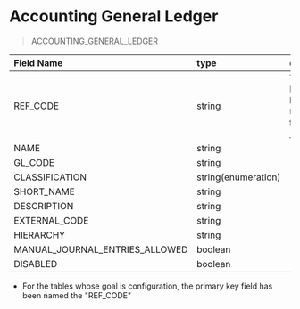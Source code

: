 # Accounting General Ledger

> ACCOUNTING_GENERAL_LEDGER

|  Field Name  | type | d|
| :------------ | :------------ |:------------ |
|  REF_CODE |  string | The Primary key of the table. [↓](#ref_code) |
|  NAME | string  |   |
|  GL_CODE |  string  |   |
|  CLASSIFICATION | string(enumeration)  |   |
|  SHORT_NAME | string  |   |
|  DESCRIPTION | string  |   |
|  EXTERNAL_CODE | string  |   |
|  HIERARCHY | string  |   |
|  MANUAL_JOURNAL_ENTRIES_ALLOWED | boolean  |   |
|  DISABLED  | boolean  |   |

* <a name="ref_code"></a> For the tables whose goal is configuration, the primary key field has been named the "REF_CODE"
